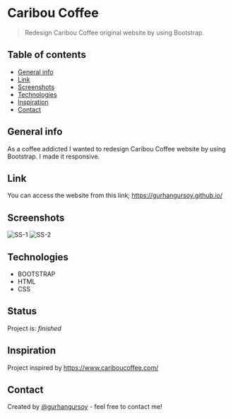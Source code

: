 # Caribou Coffee
> Redesign Caribou Coffee original website by using Bootstrap.

## Table of contents
* [General info](#general-info)
* [Link](#link)
* [Screenshots](#screenshots)
* [Technologies](#technologies)
* [Inspiration](#inspiration)
* [Contact](#contact)

## General info
As a coffee addicted I wanted to redesign Caribou Coffee website by using Bootstrap. I made it responsive.

## Link
You can access the website from this link;
https://gurhangursoy.github.io/

## Screenshots
![SS-1](https://user-images.githubusercontent.com/73755991/100878483-4f5dad00-34bb-11eb-831e-688a0b732793.JPG)
![SS-2](https://user-images.githubusercontent.com/73755991/100878487-508eda00-34bb-11eb-95d2-92351bf56a30.JPG)

## Technologies
* BOOTSTRAP
* HTML
* CSS

## Status
Project is: _finished_

## Inspiration
Project inspired by https://www.cariboucoffee.com/

## Contact
Created by [@gurhangursoy](https://www.linkedin.com/in/gurhan-gursoy/) - feel free to contact me!
